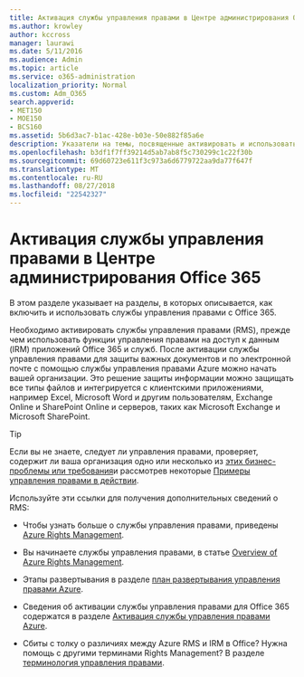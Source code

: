 ```yaml
---
title: Активация службы управления правами в Центре администрирования Office 365
ms.author: krowley
author: kccross
manager: laurawi
ms.date: 5/11/2016
ms.audience: Admin
ms.topic: article
ms.service: o365-administration
localization_priority: Normal
ms.custom: Adm_O365
search.appverid:
- MET150
- MOE150
- BCS160
ms.assetid: 5b6d3ac7-b1ac-428e-b03e-50e882f85a6e
description: Указатели на темы, посвященные активировать и использовать службу управления правами с помощью Office 365.
ms.openlocfilehash: b3df1f7ff39214d5ab7ab8f5c730299c1c22f30b
ms.sourcegitcommit: 69d60723e611f3c973a6d6779722aa9da77f647f
ms.translationtype: MT
ms.contentlocale: ru-RU
ms.lasthandoff: 08/27/2018
ms.locfileid: "22542327"
---
```

# <a name="activate-rights-management-in-the-office-365-admin-center"></a>Активация службы управления правами в Центре администрирования Office 365

В этом разделе указывает на разделы, в которых описывается, как включить и использовать службы управления правами с Office 365.
  
Необходимо активировать службы управления правами (RMS), прежде чем использовать функции управления правами на доступ к данным (IRM) приложений Office 365 и служб. После активации службы управления правами для защиты важных документов и по электронной почте с помощью службы управления правами Azure можно начать вашей организации. Это решение защиты информации можно защищать все типы файлов и интегрируется с клиентскими приложениями, например Excel, Microsoft Word и другим пользователям, Exchange Online и SharePoint Online и серверов, таких как Microsoft Exchange и Microsoft SharePoint.
  
> [!TIP]
> Если вы не знаете, следует ли управления правами, проверяет, содержит ли ваша организация одно или несколько из [этих бизнес-проблемы или требования](https://docs.microsoft.com/rights-management/understand-explore/azure-rms-problems-it-solves)и рассмотрев некоторые [Примеры управления правами в действии](https://docs.microsoft.com/rights-management/understand-explore/what-admins-users-see). 
  
Используйте эти ссылки для получения дополнительных сведений о RMS:
  
- Чтобы узнать больше о службы управления правами, приведены [Azure Rights Management](https://docs.microsoft.com/rights-management/understand-explore/what-is-azure-rms).
    
- Вы начинаете службы управления правами, в статье [Overview of Azure Rights Management](https://docs.microsoft.com/rights-management/understand-explore/azure-rights-management).
    
- Этапы развертывания в разделе [план развертывания управления правами Azure](https://docs.microsoft.com/rights-management/plan-design/deployment-roadmap).
    
- Сведения об активации службы управления правами для Office 365 содержатся в разделе [Активация службы управления правами Azure](https://technet.microsoft.com/library/jj658941.aspx).
    
- Сбиты с толку о различиях между Azure RMS и IRM в Office? Нужна помощь с другими терминами Rights Management? В разделе [терминология управления правами](https://technet.microsoft.com/library/dn595132.aspx).
    

